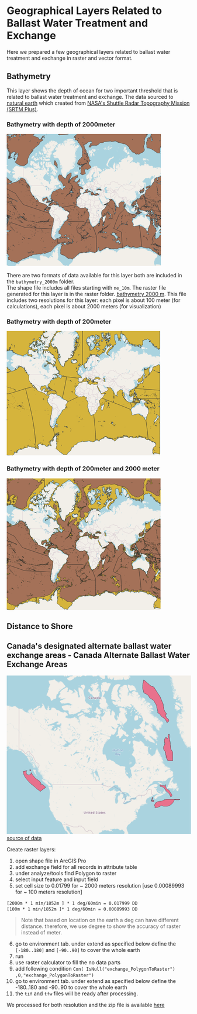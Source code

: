 # Geographical Layers Related to Ballast Water Treatment and Exchange

Here we prepared a few geographical layers related to ballast water treatment and exchange in raster and vector format.

## Bathymetry

This layer shows the depth of ocean for two important threshold that is related to ballast water treatment and exchange. The data sourced to [natural earth](https://www.naturalearthdata.com/) which created from  [NASA's Shuttle Radar Topography Mission (SRTM Plus)](https://www2.jpl.nasa.gov/srtm/). 

### Bathymetry with depth of 2000meter

![2000depth](bathymetry_2000m/bathy2000.png)

There are two formats of data available for this layer both are included in the `bathymetry_2000m` folder.  
The shape file includes all files starting with `ne_10m`. The raster file generated for this layer is in the raster folder. [bathymetry 2000 m](https://github.com/dfobaileylab/maps/blob/main/bathymetry_2000m/raster/Bathy2000mDepth.zip). This file includes two resolutions for this layer: each pixel is about 100 meter (for calculations), each pixel is about 2000 meters (for visualization)

### Bathymetry with depth of 200meter

![200depth](bathymetry_2000m/bathy200.png)

### Bathymetry with depth of 200meter and 2000 meter

![2002000depth](bathymetry_2000m/both.png)


## Distance to Shore

## Canada's designated alternate ballast water exchange areas - Canada Alternate Ballast Water Exchange Areas
![ballast exchange](exchange/exchange.png)
[source of data](https://open.canada.ca/data/en/dataset/23d26c61-b119-42c0-aa41-bd06cd96a973/resource/466c0c9c-b2da-43a4-8d35-489959d85a68?inner_span=True)

Create raster layers:
1. open shape file in ArcGIS Pro
2. add exchange field for all records in attribute table
3. under analyze/tools find Polygon to raster
4. select input feature and input field
5. set cell size to  0.01799 for ~ 2000 meters resolution [use 0.00089993 for ~ 100 meters resolution]
```
[2000m * 1 min/1852m ] * 1 deg/60min = 0.017999 DD
[100m * 1 min/1852m ]* 1 deg/60min = 0.00089993 DD
```
> Note that based on location on the earth a deg can have different distance. therefore, we use degree to show the accuracy of raster instead of meter.
6. go to environment tab. under extend as specified below define the `[-180..180]` and `[-90..90]` to cover the whole earth
7. run 
8. use raster calculator to fill the no data parts
9. add following condition `Con( IsNull("exchange_PolygonToRaster") ,0,"exchange_PolygonToRaster")`
10. go to environment tab. under extend as specified below define the -180..180 and -90..90 to cover the whole earth
11. the `tif` and `tfw` files will be ready after processing.

We processed for both resolution and the zip file is available [here](https://github.com/dfobaileylab/maps/blob/main/exchange/raster/exchange.zip) 

 

